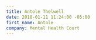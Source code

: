 ```yaml
---
title: Antole Thelwell
date: 2018-01-11 11:24:00 -05:00
first_name: Antole
company: Mental Health Court
---
```



